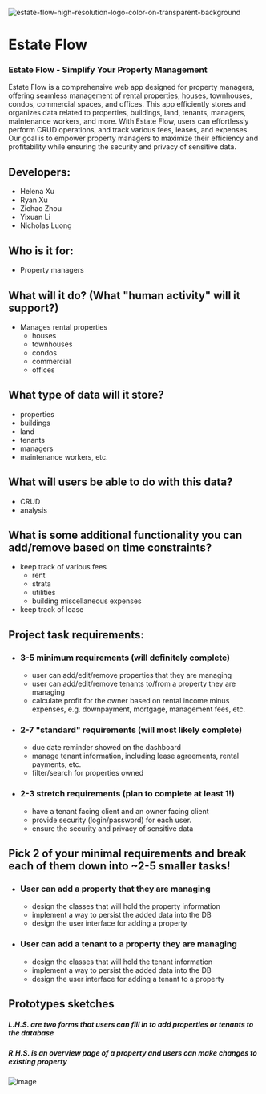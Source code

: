 ![estate-flow-high-resolution-logo-color-on-transparent-background](https://github.com/ryanzhxu/estate-flow/assets/77415930/a851f7a6-6647-416b-a667-c1ddba61217d)

# Estate Flow

### Estate Flow - Simplify Your Property Management

Estate Flow is a comprehensive web app designed for property managers, offering seamless management of rental properties, houses, townhouses, condos, commercial spaces, and offices. This app efficiently stores and organizes data related to properties, buildings, land, tenants, managers, maintenance workers, and more. With Estate Flow, users can effortlessly perform CRUD operations, and track various fees, leases, and expenses. Our goal is to empower property managers to maximize their efficiency and profitability while ensuring the security and privacy of sensitive data.

## Developers:

- Helena Xu
- Ryan Xu
- Zichao Zhou
- Yixuan Li
- Nicholas Luong

## Who is it for:

- Property managers

## What will it do? (What "human activity" will it support?)

- Manages rental properties
  - houses
  - townhouses
  - condos
  - commercial
  - offices

## What type of data will it store?

- properties
- buildings
- land
- tenants
- managers
- maintenance workers, etc.

## What will users be able to do with this data?

- CRUD
- analysis

## What is some additional functionality you can add/remove based on time constraints?

- keep track of various fees
  - rent
  - strata
  - utilities
  - building miscellaneous expenses
- keep track of lease

## Project task requirements:

- ### 3-5 minimum requirements (will definitely complete)
  - user can add/edit/remove properties that they are managing
  - user can add/edit/remove tenants to/from a property they are managing
  - calculate profit for the owner based on rental income minus expenses, e.g. downpayment, mortgage, management fees, etc.
- ### 2-7 "standard" requirements (will most likely complete)
  - due date reminder showed on the dashboard
  - manage tenant information, including lease agreements, rental payments, etc.
  - filter/search for properties owned
- ### 2-3 stretch requirements (plan to complete at least 1!)
  - have a tenant facing client and an owner facing client
  - provide security (login/password) for each user.
  - ensure the security and privacy of sensitive data

## Pick 2 of your minimal requirements and break each of them down into ~2-5 smaller tasks!

- ### User can add a property that they are managing
  - design the classes that will hold the property information
  - implement a way to persist the added data into the DB
  - design the user interface for adding a property
- ### User can add a tenant to a property they are managing
  - design the classes that will hold the tenant information
  - implement a way to persist the added data into the DB
  - design the user interface for adding a tenant to a property

## Prototypes sketches

##### L.H.S. are two forms that users can fill in to add properties or tenants to the database

##### R.H.S. is an overview page of a property and users can make changes to existing property

![image](https://github.com/ryanzhxu/estate-flow/assets/47293037/5a2f3225-cf4c-4f85-aa1f-f62e307747b0)
